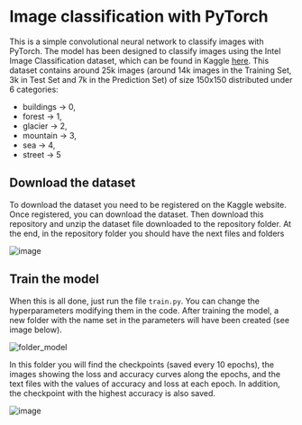 # Image classification with PyTorch
This is a simple convolutional neural network to classify images with PyTorch. The model has been designed to classify images using the Intel Image Classification dataset, which can be found in Kaggle [here](https://www.kaggle.com/datasets/puneet6060/intel-image-classification). This dataset contains around 25k images (around 14k images in the Training Set, 3k in Test Set and 7k in the Prediction Set) of size 150x150 distributed under 6 categories:

- buildings → 0,
- forest → 1,
- glacier → 2,
- mountain → 3,
- sea → 4,
- street → 5

## Download the dataset
To download the dataset you need to be registered on the Kaggle website. Once registered, you can download the dataset. Then download this repository and unzip the dataset file downloaded to the repository folder. At the end, in the repository folder you should have the next files and folders

![image](https://user-images.githubusercontent.com/71872419/199296300-536e07e8-161e-4403-b5f4-51f8a5f00540.png)

## Train the model
When this is all done, just run the file ```train.py```. You can change the hyperparameters modifying them in the code. After training the model, a new folder with the name set in the parameters will have been created (see image below).

![folder_model](https://user-images.githubusercontent.com/71872419/199300085-b30fa407-1d77-42db-bf08-637c50312792.png)

In this folder you will find the checkpoints (saved every 10 epochs), the images showing the loss and accuracy curves along the epochs, and the text files with the values of accuracy and loss at each epoch. In addition, the checkpoint with the highest accuracy is also saved.

![image](https://user-images.githubusercontent.com/71872419/199299935-a2d31178-6ff9-427c-896f-1452ee0e7e51.png)

